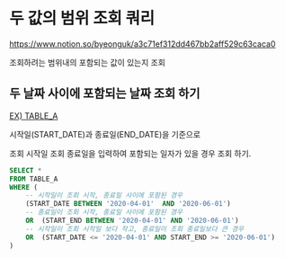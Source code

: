 # 두 값의 범위 조회 쿼리

https://www.notion.so/byeonguk/a3c71ef312dd467bb2aff529c63caca0

조회하려는 범위내의 포함되는 값이 있는지 조회

## 두 날짜 사이에 포함되는 날짜 조회 하기

 

[EX) TABLE_A](https://www.notion.so/9f6c6f500f3c49fa99d275e0e82fb2a6)

시작일(START_DATE)과 종료일(END_DATE)을 기준으로 

조회 시작일 조회 종료일을 입력하여 포함되는 일자가 있을 경우 조회 하기.

```sql
SELECT *
FROM TABLE_A
WHERE (
	-- 시작일이 조회 시작, 종료일 사이에 포함된 경우
	(START_DATE BETWEEN '2020-04-01'  AND '2020-06-01')
	-- 종료일이 조회 시작, 종료일 사이에 포함된 경우 			
	OR  (START_END BETWEEN '2020-04-01' AND '2020-06-01')	
	-- 시작일이 조회 시작일 보다 작고, 종료일이 조회 종료일보다 큰 경우 			
	OR  (START_DATE <= '2020-04-01' AND START_END >= '2020-06-01')
)
```
